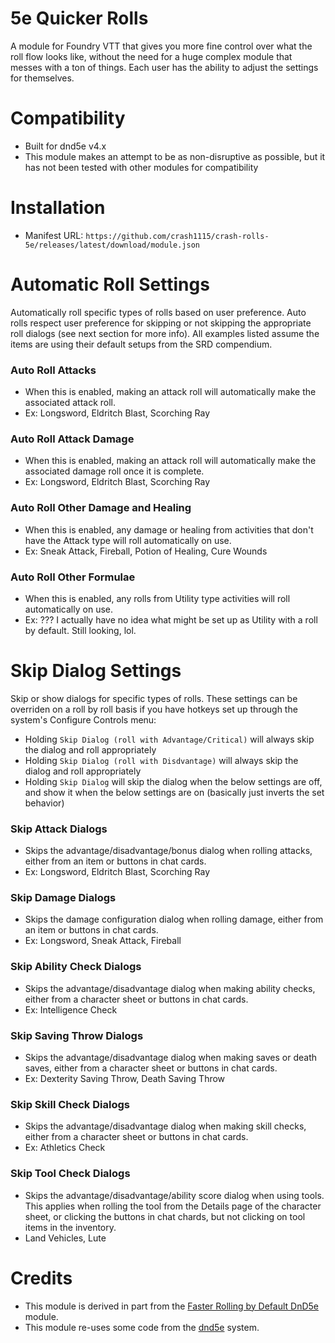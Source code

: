 # 5e Quicker Rolls
A module for Foundry VTT that gives you more fine control over what the roll flow looks like, without the need for a huge complex module that messes with a ton of things. Each user has the ability to adjust the settings for themselves.

# Compatibility
- Built for dnd5e v4.x
- This module makes an attempt to be as non-disruptive as possible, but it has not been tested with other modules for compatibility

# Installation
- Manifest URL: `https://github.com/crash1115/crash-rolls-5e/releases/latest/download/module.json`

# Automatic Roll Settings
Automatically roll specific types of rolls based on user preference. Auto rolls respect user preference for skipping or not skipping the appropriate roll dialogs (see next section for more info). All examples listed assume the items are using their default setups from the SRD compendium.

### Auto Roll Attacks
- When this is enabled, making an attack roll will automatically make the associated attack roll.
- Ex: Longsword, Eldritch Blast, Scorching Ray

### Auto Roll Attack Damage
- When this is enabled, making an attack roll will automatically make the associated damage roll once it is complete.
- Ex: Longsword, Eldritch Blast, Scorching Ray

### Auto Roll Other Damage and Healing
- When this is enabled, any damage or healing from activities that don't have the Attack type will roll automatically on use.
- Ex: Sneak Attack, Fireball, Potion of Healing, Cure Wounds

### Auto Roll Other Formulae
- When this is enabled, any rolls from Utility type activities will roll automatically on use.
- Ex: ??? I actually have no idea what might be set up as Utility with a roll by default. Still looking, lol.

# Skip Dialog Settings
Skip or show dialogs for specific types of rolls. These settings can be overriden on a roll by roll basis if you have hotkeys set up through the system's Configure Controls menu:
- Holding `Skip Dialog (roll with Advantage/Critical)` will always skip the dialog and roll appropriately
- Holding `Skip Dialog (roll with Disdvantage)` will always skip the dialog and roll appropriately
- Holding `Skip Dialog` will skip the dialog when the below settings are off, and show it when the below settings are on (basically just inverts the set behavior)

### Skip Attack Dialogs
- Skips the advantage/disadvantage/bonus dialog when rolling attacks, either from an item or buttons in chat cards.
- Ex: Longsword, Eldritch Blast, Scorching Ray

### Skip Damage Dialogs
- Skips the damage configuration dialog when rolling damage, either from an item or buttons in chat cards.
- Ex: Longsword, Sneak Attack, Fireball

### Skip Ability Check Dialogs
- Skips the advantage/disadvantage dialog when making ability checks, either from a character sheet or buttons in chat cards.
- Ex: Intelligence Check 
 
### Skip Saving Throw Dialogs
- Skips the advantage/disadvantage dialog when making saves or death saves, either from a character sheet or buttons in chat cards.
- Ex: Dexterity Saving Throw, Death Saving Throw

### Skip Skill Check Dialogs
- Skips the advantage/disadvantage dialog when making skill checks, either from a character sheet or buttons in chat cards.
- Ex: Athletics Check

### Skip Tool Check Dialogs
- Skips the advantage/disadvantage/ability score dialog when using tools. This applies when rolling the tool from the Details page of the character sheet, or clicking the buttons in chat chards, but not clicking on tool items in the inventory.
- Land Vehicles, Lute

# Credits
- This module is derived in part from the [Faster Rolling by Default DnD5e](https://github.com/ElfFriend-DnD/foundryvtt-faster-rolling-by-default-5e) module.
- This module re-uses some code from the [dnd5e](https://github.com/foundryvtt/dnd5e) system.
